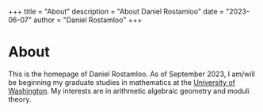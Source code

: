 +++
title = "About"
description = "About Daniel Rostamloo"
date = "2023-06-07"
author = "Daniel Rostamloo"
+++

# About

This is the homepage of Daniel Rostamloo. As of September 2023, I am/will be beginning my graduate studies in mathematics at the [University of Washington](https://math.washington.edu). My interests are in arithmetic algebraic geometry and moduli theory.
